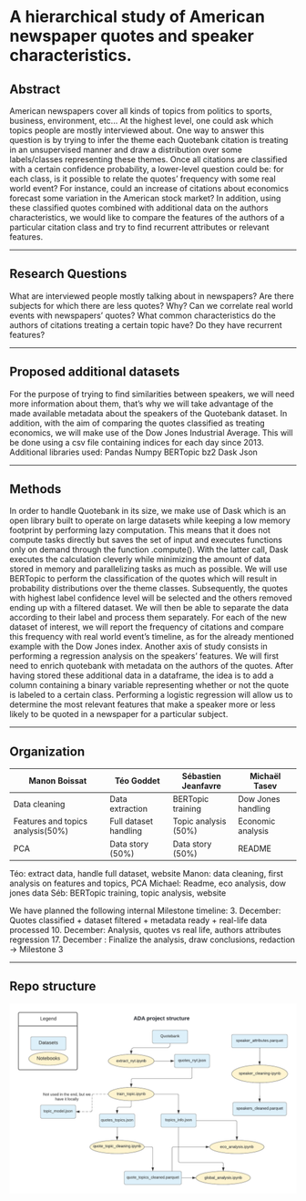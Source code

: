 # A hierarchical study of American newspaper quotes and speaker characteristics.

## Abstract

American newspapers cover all kinds of topics from politics to sports, business, environment, etc... At the highest level, one could ask which topics people are mostly interviewed about. One way to answer this question is by trying to infer the theme each Quotebank citation is treating in an unsupervised manner and draw a distribution over some labels/classes representing these themes. Once all citations are classified with a certain confidence probability, a lower-level question could be: for each class, is it possible to relate the quotes’ frequency with some real world event? For instance, could an increase of citations about economics forecast some variation in the American stock market? 
In addition, using these classified quotes combined with additional data on the authors characteristics, we would like to compare the features of the authors of a particular citation class and try to find recurrent attributes or relevant features.

<hr>

## Research Questions

What are interviewed people mostly talking about in newspapers?
Are there subjects for which there are less quotes? Why?
Can we correlate real world events with newspapers’ quotes?
What common characteristics do the authors of citations treating a certain topic have? Do they have recurrent features?

<hr>

## Proposed additional datasets
For the purpose of trying to find similarities between speakers, we will need more information about them, that’s why we will take advantage of the made available metadata about the speakers of the Quotebank dataset. 
In addition, with the aim of comparing the quotes classified as treating economics, we will make use of the Dow Jones Industrial Average. This will be done using a csv file containing indices for each day since 2013. 
Additional libraries used:
Pandas
Numpy
BERTopic
bz2
Dask
Json
<hr>

## Methods
In order to handle Quotebank in its size, we make use of Dask which is an open library built to operate on large datasets while keeping a low memory footprint by performing lazy computation. This means that it does not compute tasks directly but saves the set of input and executes functions only on demand through the function .compute(). With the latter call, Dask executes the calculation cleverly while minimizing the amount of data stored in memory and parallelizing tasks as much as possible.
We will use BERTopic to perform the classification of the quotes which will result in probability distributions over the theme classes. Subsequently, the quotes with highest label confidence level will be selected and the others removed ending up with a filtered dataset. 
We will then be able to separate the data according to their label and process them separately. 
For each of the new dataset of interest, we will report the frequency of citations and compare this frequency with real world event’s timeline, as for the already mentioned example with the Dow Jones index.
Another axis of study consists in performing a regression analysis on the speakers’ features. We will first need to enrich quotebank with metadata on the authors of the quotes. After having stored these additional data in a dataframe, the idea is to add a column containing a binary variable representing whether or not the quote is labeled to a certain class. Performing a logistic regression will allow us to determine the most relevant features that make a speaker more or less likely to be quoted in a newspaper for a particular subject.

<hr>

## Organization

| Manon Boissat | Téo Goddet | Sébastien Jeanfavre | Michaël Tasev |
| ------------------- | ------------------- | ------------------- | ------------------- |
| Data cleaning | Data extraction | BERTopic training | Dow Jones handling |
| Features and topics analysis(50%) | Full dataset handling | Topic analysis (50%) | Economic analysis|
| PCA | Data story (50%) | Data story (50%) | README |

Téo: extract data, handle full dataset, website
Manon: data cleaning, first analysis on features and topics, PCA
Michael: Readme, eco analysis, dow jones data
Séb: BERTopic training, topic analysis, website

We have planned the following internal Milestone timeline:
3. December: Quotes classified + dataset filtered + metadata ready + real-life data processed
10. December: Analysis, quotes vs real life, authors attributes regression
17. December : Finalize the analysis, draw conclusions, redaction → Milestone 3

<hr>

## Repo structure
![Diagram of our different notebooks and datasest](ADA_project_structure.png)
